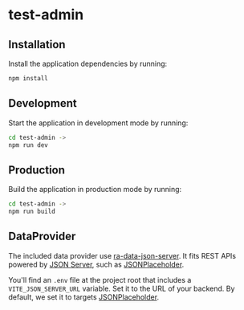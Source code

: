 # test-admin

## Installation

Install the application dependencies by running:

```sh
npm install
```

## Development

Start the application in development mode by running:

```sh
cd test-admin ->
npm run dev
```

## Production

Build the application in production mode by running:

```sh
cd test-admin ->
npm run build
```

## DataProvider

The included data provider use [ra-data-json-server](https://github.com/marmelab/react-admin/tree/master/packages/ra-data-json-server). It fits REST APIs powered by [JSON Server](https://github.com/typicode/json-server), such as [JSONPlaceholder](https://jsonplaceholder.typicode.com/).

You'll find an `.env` file at the project root that includes a `VITE_JSON_SERVER_URL` variable. Set it to the URL of your backend. By default, we set it to targets [JSONPlaceholder](https://jsonplaceholder.typicode.com/).

